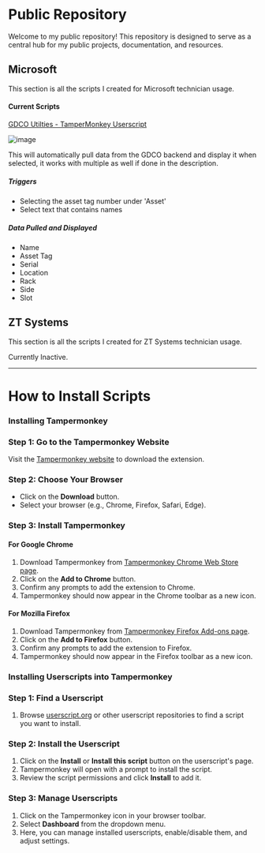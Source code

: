 # Public Repository

Welcome to my public repository! This repository is designed to serve as a central hub for my public projects, documentation, and resources. 

## Microsoft
This section is all the scripts I created for Microsoft technician usage.
#### Current Scripts
[GDCO Utilties - TamperMonkey Userscript](https://github.com/JoshuaALawrence/Public/blob/main/Microsoft/GDCO%20Utilites.user.js)

![image](https://github.com/JoshuaALawrence/Public/assets/122106941/5188ddb9-9b9a-40d7-92d7-a348af8edb26)


This will automatically pull data from the GDCO backend and display it when selected, it works with multiple as well if done in the description.
##### Triggers
* Selecting the asset tag number under 'Asset'
* Select text that contains names
  
##### Data Pulled and Displayed
* Name
* Asset Tag
* Serial
* Location
* Rack
* Side
* Slot



## ZT Systems
This section is all the scripts I created for ZT Systems technician usage.

Currently Inactive.

---

# How to Install Scripts
### Installing Tampermonkey

### Step 1: Go to the Tampermonkey Website

Visit the [Tampermonkey website](https://www.tampermonkey.net/) to download the extension.

### Step 2: Choose Your Browser

- Click on the **Download** button.
- Select your browser (e.g., Chrome, Firefox, Safari, Edge).

### Step 3: Install Tampermonkey

#### For Google Chrome

1. Download Tampermonkey from [Tampermonkey Chrome Web Store page](https://chrome.google.com/webstore/detail/tampermonkey/dhdgffkkebhmkfjojejmpbldmpobfkfo).
2. Click on the **Add to Chrome** button.
3. Confirm any prompts to add the extension to Chrome.
4. Tampermonkey should now appear in the Chrome toolbar as a new icon.

#### For Mozilla Firefox

1. Download Tampermonkey from [Tampermonkey Firefox Add-ons page](https://addons.mozilla.org/en-US/firefox/addon/tampermonkey/).
2. Click on the **Add to Firefox** button.
3. Confirm any prompts to add the extension to Firefox.
4. Tampermonkey should now appear in the Firefox toolbar as a new icon.

### Installing Userscripts into Tampermonkey

### Step 1: Find a Userscript

1. Browse [userscript.org](https://www.userscript.org/) or other userscript repositories to find a script you want to install.

### Step 2: Install the Userscript

1. Click on the **Install** or **Install this script** button on the userscript's page.
2. Tampermonkey will open with a prompt to install the script.
3. Review the script permissions and click **Install** to add it.

### Step 3: Manage Userscripts

1. Click on the Tampermonkey icon in your browser toolbar.
2. Select **Dashboard** from the dropdown menu.
3. Here, you can manage installed userscripts, enable/disable them, and adjust settings.
